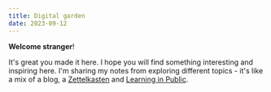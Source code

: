 ```yaml
---
title: Digital garden
date: 2023-09-12
---
```


**Welcome stranger**!

It's great you made it here. I hope you will find something interesting and inspiring here. I'm sharing my notes from exploring different topics - it's like a mix of a blog, a [Zettelkasten](https://zettelkasten.de/posts/overview/) and [Learning in Public](https://www.swyx.io/learn-in-public).